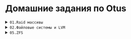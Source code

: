 # Домашние задания по Otus

<details><summary><code>01.Raid массивы </code></summary>

### Описание задания

• Добавить в виртуальную машину несколько дисков

• Собрать RAID-0/1/5/10 на выбор

• Сломать и починить RAID

• Создать GPT таблицу, пять разделов и смонтировать их в системе.

На проверку отправьте:
скрипт для создания рейда,
отчет по командам для починки RAID и созданию разделов.

<h2 align="center">Отчет</h2>

Отчет предоставлен в виде набора скриншотов  представленных ниже

![Проверка создания Raid](https://raw.githubusercontent.com/jecka2/repo/refs/heads/main/screenshots/Raid/%D0%9F%D1%80%D0%BE%D0%B2%D0%B5%D1%80%D0%BA%D0%B0%20Raid.png)

Согласно указанным выше данным мы создали  Raid массив из 5 дисков  тип Raid 6

![Отмечаем сбойный диск и удаляем его](https://raw.githubusercontent.com/jecka2/repo/refs/heads/main/screenshots/Raid/Fail%26Remove.png)

Производим  отметку о том, что диск "сломан"  и удаляем его из дискового массива

![Добовление нового диска и ребилд рейда](https://raw.githubusercontent.com/jecka2/repo/refs/heads/main/screenshots/Raid/Add%26Rebild.png)

Производим добовление якобы "нового" диска взамен вышедшего из строя и система производит процесс восстановления массива

![Добовление нового диска и ребилд рейда](https://raw.githubusercontent.com/jecka2/repo/refs/heads/main/screenshots/Raid/%D0%9F%D0%B0%D1%80%D1%82%D0%B8%D1%86%D0%B8%D0%B8.png)

Смонтированные партиции на новом рэйде

<h2 align="center">Скрипт</h2>

<ul>
<li><details><summary>Скрипт</summary>

```bash
#!/bin/bash

if [[ $(id -u) -ne 0 ]]; then
   echo "Ошибка: Скрипт должен быть запущен с правами root."
   exit 1
fi
lsblk
echo "Справочная информация - для raid 1 и 0  2 диска  для raid 5 - необходимо от 3 дисков , для raid 10(1+0) от 4 дисков"
raidtype ()
{
read -p "Укажите тип рэйда(0,1,5,6,10): " Raid
}
raidtype
checkraid ()
{
if [[ $Raid != 0 ]]; then
    if [[ $Raid != 1 ]]; then
        if [[ $Raid != 5 ]]; then
            if [[ $Raid != 6 ]]; then
               if [[ $Raid != 10 ]] ;then
                echo "Указан некорректный тип Raid"
                raidtype
                checkraid
                fi
            fi
        fi
    fi
fi
}
checkraid
read -p "Укажите количество дисков: " num_disks
read -p "Введите имена дисков через пробел: " Disk_names
Disks=($Disk_names)
echo "${Disks[*]}"
echo  $Raid
if [[ $Raid -le 1 ]]; then
    if [[ $num_disks -ge 3 ]]; then
        echo "Ошибка, количество дисков не подходит для данного типа Raid"
    else
        mdadm --create --verbose /dev/md0 -l $Raid -n $num_disks ${Disks[*]}
    fi
elif [[ $Raid == 5 ]]; then
    if [[ $num_disks -le 2 ]]; then
        echo "Ошибка, количество дисков не подходит для данного типа Raid"
    else
        mdadm --create --verbose /dev/md0 -l $Raid -n $num_disks ${Disks[*]}
    fi
else
    if [[ $num_disks -le 3 ]]; then
        echo "Ошибка, количество дисков не подходит для данного типа Raid"
    else
        mdadm --create --verbose /dev/md0 -l $Raid -n $num_disks ${Disks[*]}
    fi
fi
echo  "Raid "$Raid"  успешно создан"
cat /proc/mdstat
mdadm -D /dev/md0

```

</li>
</details> </ul>
</details>

<details><summary><code>02.Файловые системы и LVM</code></summary>

### Описание задания

• Настроить LVM в Ubuntu 24.04 Server

• Создать Physical Volume, Volume Group и Logical Volume

• Отформатировать и смонтировать файловую систему

• Расширить файловую систему за счёт нового диска

• Выполнить resize

• Проверить корректность работы

<h2 align="center">Отчет</h2>

<br>

### Работа с LVM

## Отчет  будет предоставлен в виде команд и ответа системы

<br>

```bash

jecka@otus:~$ sudo lvmdiskscan
  /dev/sda2 [       2.00 GiB]
  /dev/sda3 [     <30.00 GiB] LVM physical volume
  /dev/sdb  [      10.00 GiB]
  /dev/sdc  [      10.00 GiB]
  /dev/sdd  [      10.00 GiB]
  /dev/sde  [      10.00 GiB]
  /dev/sdf  [      10.00 GiB]
  5 disks
  1 partition
  0 LVM physical volume whole disks
  1 LVM physical volume

```

### Создаем Physical Volume

```bash

jecka@otus:~$ sudo pvcreate /dev/sdb
  Physical volume "/dev/sdb" successfully created.

```

### Создаем Volume Group

```bash
jecka@otus:~$ sudo vgcreate otus  /dev/sdb
  Volume group "otus" successfully created
```

### Создаем Logical Voilume размером 80% ( свободного места ) от  размера Volum Group и показываем его свойства

```bash
jecka@otus:~$ sudo lvcreate -l+80%FREE -n test otus
  Logical volume "test" created.
jecka@otus:~$ sudo vgdisplay otus
  --- Volume group ---
  VG Name               otus
  System ID
  Format                lvm2
  Metadata Areas        1
  Metadata Sequence No  2
  VG Access             read/write
  VG Status             resizable
  MAX LV                0
  Cur LV                1
  Open LV               0
  Max PV                0
  Cur PV                1
  Act PV                1
  VG Size               <10.00 GiB
  PE Size               4.00 MiB
  Total PE              2559
  Alloc PE / Size       2047 / <8.00 GiB
  Free  PE / Size       512 / 2.00 GiB
  VG UUID               4e0Z6l-RhZM-EVj4-gb3B-phEF-5xP5-dI2u8j


jecka@otus:~$ sudo vgdisplay -v otus | grep "PV Name"
  PV Name               /dev/sdb
jecka@otus:~$ sudo lvdisplay /dev/otus/test
  --- Logical volume ---
  LV Path                /dev/otus/test
  LV Name                test
  VG Name                otus
  LV UUID                shlaYs-8AAc-69Z0-dS3r-lyC9-edlc-Z9AVkT
  LV Write Access        read/write
  LV Creation host, time otus, 2025-05-17 21:29:50 +0000
  LV Status              available
  # open                 0
  LV Size                <8.00 GiB
  Current LE             2047
  Segments               1
  Allocation             inherit
  Read ahead sectors     auto
  - currently set to     256
  Block device           252:1

```

### Создаем дополнительный Logical Volume размером 100M с последующим созданием на нем файловой системы ext4  

```bash
jecka@otus:~$ sudo lvcreate -L100M -n small otus
  Logical volume "small" created.
jecka@otus:~$ sudo mkfs.ext4 /dev/otus/test
mke2fs 1.47.0 (5-Feb-2023)
Discarding device blocks: done
Creating filesystem with 2096128 4k blocks and 524288 inodes
Filesystem UUID: 416e71ad-df98-4945-a83c-89a9d7fd14cf
Superblock backups stored on blocks:
        32768, 98304, 163840, 229376, 294912, 819200, 884736, 1605632

Allocating group tables: done
Writing inode tables: done
Creating journal (16384 blocks): done
Writing superblocks and filesystem accounting information: done
```

### Создание Pysical Volume и расширение Volume Group при помощи созданного Pysical Volume

```bash
jecka@otus:~$ sudo pvcreate /dev/sdc
  Physical volume "/dev/sdc" successfully created.
jecka@otus:~$ sudo vgextend otus /dev/sdc
  Volume group "otus" successfully extended
jecka@otus:~$ sudo vgdisplay -v otus | grep "PV Name"
  PV Name               /dev/sdb
  PV Name               /dev/sdc
```

### Проводится расширение Logical Volume  за счет свободного простарства c последующим увеличением файловой системы на появивщееся простраснство

```bash
jecka@otus:~$ sudo lvextend -l+80%FREE /dev/otus/test
  Size of logical volume otus/test changed from <8.00 GiB (2047 extents) to <17.52 GiB (4484 extents).
  Logical volume otus/test successfully resized.

jecka@otus:~$ sudo lvs /dev/otus/test
  LV   VG   Attr       LSize   Pool Origin Data%  Meta%  Move Log Cpy%Sync Convert
  test otus -wi-ao---- <17.52g
jecka@otus:~$ df  -Th /mnt/
Filesystem            Type  Size  Used Avail Use% Mounted on
/dev/mapper/otus-test ext4  7.8G  7.8G     0 100% /mnt
jecka@otus:~$ sudo resize2fs /dev/otus/test
resize2fs 1.47.0 (5-Feb-2023)
Filesystem at /dev/otus/test is mounted on /mnt; on-line resizing required
old_desc_blocks = 1, new_desc_blocks = 3
The filesystem on /dev/otus/test is now 4591616 (4k) blocks long.

jecka@otus:~$ df  -Th /mnt/
Filesystem            Type  Size  Used Avail Use% Mounted on
/dev/mapper/otus-test ext4   18G  7.8G  8.6G  48% /mnt
```

### Уменьшение файловой системы с последующим уменьшением размера Logical Volume

```bash
jecka@otus:~$ sudo umount /mnt
jecka@otus:~$ sudo e2fsck -fy /dev/otus/test
e2fsck 1.47.0 (5-Feb-2023)
Pass 1: Checking inodes, blocks, and sizes
Pass 2: Checking directory structure
Pass 3: Checking directory connectivity
Pass 4: Checking reference counts
Pass 5: Checking group summary information
/dev/otus/test: 12/1155072 files (0.0% non-contiguous), 2133660/4591616 blocks

jecka@otus:~$ sudo resize2fs /dev/otus/test  10G
resize2fs 1.47.0 (5-Feb-2023)
Resizing the filesystem on /dev/otus/test to 2621440 (4k) blocks.
The filesystem on /dev/otus/test is now 2621440 (4k) blocks long.

jecka@otus:~$ sudo lvmreduce /dev/otus/test -L 10G
sudo: lvmreduce: command not found
jecka@otus:~$ sudo lvreduce /dev/otus/test -L 10G
  WARNING: Reducing active logical volume to 10.00 GiB.
  THIS MAY DESTROY YOUR DATA (filesystem etc.)
Do you really want to reduce otus/test? [y/n]: y
  Size of logical volume otus/test changed from <17.52 GiB (4484 extents) to 10.00 GiB (2560 extents).
  Logical volume otus/test successfully resized.
jecka@otus:~$ sudo mount /dev/otus/test /mnt
jecka@otus:~$ df -Th /mnt
Filesystem            Type  Size  Used Avail Use% Mounted on
/dev/mapper/otus-test ext4  9.8G  7.8G  1.6G  84% /mnt
```

### Настройка монитрования дисков в данном случае Logical Volume  otus-test

```bash
jecka@otus:/msudo findmnt --verify --verbose
/
   [ ] target exists
   [ ] source /dev/disk/by-id/dm-uuid-LVM-eQHuGCwKkmF9rdmNAUEHoUANHpn0FKEsAunYNN504dyjFcaTLwYyCR9MVbrdN7PC exists
   [ ] FS type is ext4
/boot
   [ ] target exists
   [ ] source /dev/disk/by-uuid/82a2adc5-bd04-4577-b9c0-3e5d81794ef2 exists
   [ ] FS type is ext4
none
   [W] non-bind mount source /swap.img is a directory or regular file
   [ ] FS type is swap
/mnt
   [ ] target exists
   [ ] UUID=416e71ad-df98-4945-a83c-89a9d7fd14cf translated to /dev/mapper/otus-test
   [ ] source /dev/mapper/otus-test exists
   [ ] FS type is ext4

0 parse errors, 0 errors, 1 warning
jecka@otus:/mnt$ sudo cat /etc/fstab
# /etc/fstab: static file system information.
#
# Use 'blkid' to print the universally unique identifier for a
# device; this may be used with UUID= as a more robust way to name devices
# that works even if disks are added and removed. See fstab(5).
#
# <file system> <mount point>   <type>  <options>       <dump>  <pass>
# / was on /dev/ubuntu-vg/ubuntu-lv during curtin installation
/dev/disk/by-id/dm-uuid-LVM-eQHuGCwKkmF9rdmNAUEHoUANHpn0FKEsAunYNN504dyjFcaTLwYyCR9MVbrdN7PC / ext4 defaults 0 1
# /boot was on /dev/sda2 during curtin installation
/dev/disk/by-uuid/82a2adc5-bd04-4577-b9c0-3e5d81794ef2 /boot ext4 defaults 0 1
/swap.img       none    swap    sw      0       0
UUID=416e71ad-df98-4945-a83c-89a9d7fd14cf /mnt ext4 defaults 0 2
jecka@otus:/mnt$

jecka@otus:/msudo findmnt --verify --verbose
/
   [ ] target exists
   [ ] source /dev/disk/by-id/dm-uuid-LVM-eQHuGCwKkmF9rdmNAUEHoUANHpn0FKEsAunYNN504dyjFcaTLwYyCR9MVbrdN7PC exists
   [ ] FS type is ext4
/boot
   [ ] target exists
   [ ] source /dev/disk/by-uuid/82a2adc5-bd04-4577-b9c0-3e5d81794ef2 exists
   [ ] FS type is ext4
none
   [W] non-bind mount source /swap.img is a directory or regular file
   [ ] FS type is swap
/mnt
   [ ] target exists
   [ ] UUID=416e71ad-df98-4945-a83c-89a9d7fd14cf translated to /dev/mapper/otus-test
   [ ] source /dev/mapper/otus-test exists
   [ ] FS type is ext4

0 parse errors, 0 errors, 1 warning
jecka@otus:/mnt$ sudo cat /etc/fstab
# /etc/fstab: static file system information.
#
# Use 'blkid' to print the universally unique identifier for a
# device; this may be used with UUID= as a more robust way to name devices
# that works even if disks are added and removed. See fstab(5).
#
# <file system> <mount point>   <type>  <options>       <dump>  <pass>
# / was on /dev/ubuntu-vg/ubuntu-lv during curtin installation
/dev/disk/by-id/dm-uuid-LVM-eQHuGCwKkmF9rdmNAUEHoUANHpn0FKEsAunYNN504dyjFcaTLwYyCR9MVbrdN7PC / ext4 defaults 0 1
# /boot was on /dev/sda2 during curtin installation
/dev/disk/by-uuid/82a2adc5-bd04-4577-b9c0-3e5d81794ef2 /boot ext4 defaults 0 1
/swap.img       none    swap    sw      0       0
UUID=416e71ad-df98-4945-a83c-89a9d7fd14cf /mnt ext4 defaults 0 2
```

</ul></details>
<details><summary><code>05.ZFS </code></summary>


### Описание задания

Определить алгоритм с наилучшим сжатием:
Определить какие алгоритмы сжатия поддерживает zfs (gzip, zle, lzjb, lz4);
создать 4 файловых системы на каждой применить свой алгоритм сжатия;
для сжатия использовать либо текстовый файл, либо группу файлов.
Определить настройки пула.
С помощью команды zfs import собрать pool ZFS.
Командами zfs определить настройки:
   
- размер хранилища;
    
- тип pool;
    
- значение recordsize;
   
- какое сжатие используется;
   
- какая контрольная сумма используется.
Работа со снапшотами:
скопировать файл из удаленной директории;
восстановить файл локально. zfs receive;
найти зашифрованное сообщение в файле secret_message.

### Описание выполнения

#### 1. Создание ZFS Пулов

```bash
jecka@otus:~$ sudo zpool create gzip mirror /dev/sdb /dev/sdc
jecka@otus:~$ sudo zpool create zle mirror /dev/sdd /dev/sde
jecka@otus:~$ sudo zpool create lzjb mirror /dev/sdf /dev/sdg
jecka@otus:~$ sudo zpool create gzip mirror /dev/sdb /dev/sdc
jecka@otus:~$ sudo zpool create zle mirror /dev/sdd /dev/sde
```
#### 1.1 Выводим информацию  о созданных  пулах  используя команду 

```bash
sudo zpool list
```
 ![Результат выполннения запроса на  предоставления данных  о созданных ZFS пулах](https://raw.githubusercontent.com/jecka2/repo/refs/heads/main/screenshots/Zfs/zpool%20list.jpg)

#### 1.2 Включаем компрессию на zfs пулах

```bash
jecka@otus:~$ sudo zfs set compression=gzip-9 gzip
jecka@otus:~$ sudo zfs set compression=lz4 lz4
jecka@otus:~$ sudo zfs set compression=lzjb lzjb
jecka@otus:~$ sudo zfs set compression=zle zle

```
 ![Результат выполннения запроса  о включенной компресии](https://raw.githubusercontent.com/jecka2/repo/refs/heads/main/screenshots/Zfs/compression.jpg)

#### 1.3 Выясняем какая компрессия лучше 

Скачиваем один и тот же файл на разные ZFS пулы. После скачивания проверям какой обьем был использован


```bash
jecka@otus:/$ zfs list
jecka@otus:/$ zfs get all | grep compressratio | grep -v ref
```
![Результат выполннения запроса  о занятом пространстве и  компресии](https://raw.githubusercontent.com/jecka2/repo/refs/heads/main/screenshots/Zfs/zip.jpg)


По результатам указанным выше мы узнаем, что компресиия gzip-9 явялется в данном случае лучшей, так как файл занимает меньше места.


### 2. Определение настроек пула

#### 2.1 Импорт пула 

Скачивем "образ" пула и  разворачиваем в нашей системе 

![Результат выполннения запроса  о занятом пространстве и  компресии](https://raw.githubusercontent.com/jecka2/repo/refs/heads/main/screenshots/Zfs/Import%20ZFS%20Pools.png)



#### 2.2 Пулчаем параметры ZFS пула

```bash
jecka@otus:~/zpoolexport$ zpool get all otus
NAME  PROPERTY                       VALUE                          SOURCE
otus  size                           480M                           -
otus  capacity                       0%                             -
otus  altroot                        -                              default
otus  health                         ONLINE                         -
otus  guid                           6554193320433390805            -
otus  version                        -                              default
otus  bootfs                         -                              default
otus  delegation                     on                             default
otus  autoreplace                    off                            default
otus  cachefile                      -                              default
otus  failmode                       wait                           default
otus  listsnapshots                  off                            default
otus  autoexpand                     off                            default
otus  dedupratio                     1.00x                          -
otus  free                           478M                           -
otus  allocated                      2.09M                          -
otus  readonly                       off                            -
otus  ashift                         0                              default
otus  comment                        -                              default
otus  expandsize                     -                              -
otus  freeing                        0                              -
otus  fragmentation                  0%                             -
otus  leaked                         0                              -
otus  multihost                      off                            default
otus  checkpoint                     -                              -
otus  load_guid                      15276750415685578067           -
otus  autotrim                       off                            default
otus  compatibility                  off                            default
otus  bcloneused                     0                              -
otus  bclonesaved                    0                              -
otus  bcloneratio                    1.00x                          -
otus  feature@async_destroy          enabled                        local
otus  feature@empty_bpobj            active                         local
otus  feature@lz4_compress           active                         local
otus  feature@multi_vdev_crash_dump  enabled                        local
otus  feature@spacemap_histogram     active                         local
otus  feature@enabled_txg            active                         local
otus  feature@hole_birth             active                         local
otus  feature@extensible_dataset     active                         local
otus  feature@embedded_data          active                         local
otus  feature@bookmarks              enabled                        local
otus  feature@filesystem_limits      enabled                        local
otus  feature@large_blocks           enabled                        local
otus  feature@large_dnode            enabled                        local
otus  feature@sha512                 enabled                        local
otus  feature@skein                  enabled                        local
otus  feature@edonr                  enabled                        local
otus  feature@userobj_accounting     active                         local
otus  feature@encryption             enabled                        local
otus  feature@project_quota          active                         local
otus  feature@device_removal         enabled                        local
otus  feature@obsolete_counts        enabled                        local
otus  feature@zpool_checkpoint       enabled                        local
otus  feature@spacemap_v2            active                         local
otus  feature@allocation_classes     enabled                        local
otus  feature@resilver_defer         enabled                        local
otus  feature@bookmark_v2            enabled                        local
otus  feature@redaction_bookmarks    disabled                       local
otus  feature@redacted_datasets      disabled                       local
otus  feature@bookmark_written       disabled                       local
otus  feature@log_spacemap           disabled                       local
otus  feature@livelist               disabled                       local
otus  feature@device_rebuild         disabled                       local
otus  feature@zstd_compress          disabled                       local
otus  feature@draid                  disabled                       local
otus  feature@zilsaxattr             disabled                       local
otus  feature@head_errlog            disabled                       local
otus  feature@blake3                 disabled                       local
otus  feature@block_cloning          disabled                       local
otus  feature@vdev_zaps_v2           disabled                       local
jecka@otus:~/zpoolexport$ sudo zfs get recordsize otus
NAME  PROPERTY    VALUE    SOURCE
otus  recordsize  128K     local
jecka@otus:/gzip$ zfs get checksum otus
NAME  PROPERTY  VALUE      SOURCE
otus  checksum  sha256     local
jecka@otus:~/zpoolexport$ zpool status

 pool: otus
 state: ONLINE
status: Some supported and requested features are not enabled on the pool.
	The pool can still be used, but some features are unavailable.
action: Enable all features using 'zpool upgrade'. Once this is done,
	the pool may no longer be accessible by software that does not support
	the features. See zpool-features(7) for details.
config:

	NAME                               STATE     READ WRITE CKSUM
	otus                               ONLINE       0     0     0
	  mirror-0                         ONLINE       0     0     0
	    /home/jecka/zpoolexport/filea  ONLINE       0     0     0
	    /home/jecka/zpoolexport/fileb  ONLINE       0     0     0

errors: No known data errors
```

Из данных выше мы видим  некоторые параметры:
<br>
Размер пула - 480M
<br>
Компрессия  - lz4
<br>
recordsize  128K
<br>
Тип пула - зеркало 
<br>
Чек сумма - sha256


### 3. Работа со снапшотами
#### 3.1  Копирование файла из удаленной директории

```bash
jecka@otus:~$ sudo zfs snapshot gzip@n001
jecka@otus:~$ zfs list -t snapshot
NAME        USED  AVAIL  REFER  MOUNTPOINT
gzip@n001     0B      -  51.1M  -
jecka@otus:~$ zfs list -t snapshot
NAME        USED  AVAIL  REFER  MOUNTPOINT
gzip@n001     0B      -  51.1M  -
jecka@otus:~$ cd /gzip/
jecka@otus:/gzip$ ls -la
total 52311
drwxr-xr-x  2 root root         3 May 26 21:00 .
drwxr-xr-x 29 root root      4096 May 26 23:22 ..
-rw-r--r--  1 root root 139921497 May 25  2021 rockyou.txt
jecka@otus:/gzip$ sudo rm rockyou.txt 
jecka@otus:/gzip$ sudo zfs rollback gzip@n001
jecka@otus:/gzip$ ls -la
total 52311
drwxr-xr-x  2 root root         3 May 26 21:00 .
drwxr-xr-x 29 root root      4096 May 26 23:22 ..
-rw-r--r--  1 root root 139921497 May 25  2021 rockyou.txt
jecka@otus:/gzip$ 
```
Восстановление произведено из снапшота диска

#### 3.2 восстановить файл локально. zfs receive;

```bash
jecka@otus:/gzip$ sudo zfs send gzip@n001 > /tmp/gzip.zfs
jecka@otus:~$ sudo zfs destroy gzip@n001
jecka@otus:/gzip$ sudo rm rockyou.txt 
jecka@otus:/gzip$ ls -la
total 5
drwxr-xr-x  2 root root    2 May 26 23:35 .
drwxr-xr-x 29 root root 4096 May 26 23:22 ..
jecka@otus:/gzip$ cd ~ 
jecka@otus:~$ sudo zfs receive gzip </tmp/gzip.zfs 
jecka@otus:~$ sudo zfs receive -F  gzip </tmp/gzip.zfs 
jecka@otus:~$ cd /gzip/
jecka@otus:/gzip$ ls -la
total 52311
drwxr-xr-x  2 root root         3 May 26 21:00 .
drwxr-xr-x 29 root root      4096 May 26 23:38 ..
-rw-r--r--  1 root root 139921497 May 25  2021 rockyou.txt
jecka@otus:/gzip$ 

```
Произведена копия снимка в виде файла и сохранен в /tmp/gzip.zfs
<br>
Произведено удаление снимка
<br>
Произведено удаление файла rockyou.txt на zfs пуле gzip 
<br>
Произведено восстановление из файла gzip.zfs


#### 3.3 найти зашифрованное сообщение в файле secret_message.

```bash
jecka@otus:~$ wget -O otus_task2.file --no-check-certificate https://drive.usercontent.google.com/download?id=1wgxjih8YZ-cqLqaZVa0lA3h3Y029c3oI&export=download
[1] 4408
jecka@otus:~$ 
Redirecting output to ‘wget-log’.

[1]+  Done                    wget -O otus_task2.file --no-check-certificate https://drive.usercontent.google.com/download?id=1wgxjih8YZ-cqLqaZVa0lA3h3Y029c3oI
jecka@otus:~$ zfs receive otus/test@today < otus_task2.file
cannot receive new filesystem stream: permission denied
jecka@otus:~$ sudo zfs receive otus/test@today < otus_task2.file
[sudo] password for jecka: 
jecka@otus:~$ cd /otus/
hometask2/ test/      
jecka@otus:~$ cd /otus/test/
jecka@otus:/otus/test$ ls -la
total 2591
drwxr-xr-x 3 root  root       11 May 15  2020 .
drwxr-xr-x 4 root  root        4 May 26 22:57 ..
-rw-r--r-- 1 root  root        0 May 15  2020 10M.file
-rw-r--r-- 1 root  root   727040 May 15  2020 cinderella.tar
-rw-r--r-- 1 root  root       65 May 15  2020 for_examaple.txt
-rw-r--r-- 1 root  root        0 May 15  2020 homework4.txt
-rw-r--r-- 1 root  root   309987 May 15  2020 Limbo.txt
-rw-r--r-- 1 root  root   509836 May 15  2020 Moby_Dick.txt
drwxr-xr-x 3 jecka jecka       4 Dec 18  2017 task1
-rw-r--r-- 1 root  root  1209374 May  6  2016 War_and_Peace.txt
-rw-r--r-- 1 root  root   398635 May 15  2020 world.sql
jecka@otus:/otus/test$ find /otus/test -name "secret_message"
/otus/test/task1/file_mess/secret_message
jecka@otus:/otus/test$ cd task1/file_mess/
jecka@otus:/otus/test/task1/file_mess$ cat secret_message 
https://otus.ru/lessons/linux-hl/

```

В "secret message" - https://otus.ru/lessons/linux-hl/






